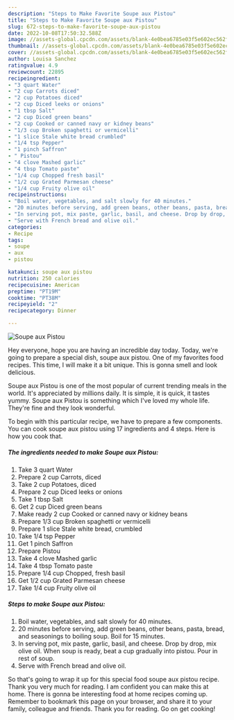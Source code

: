 ```yaml
---
description: "Steps to Make Favorite Soupe aux Pistou"
title: "Steps to Make Favorite Soupe aux Pistou"
slug: 672-steps-to-make-favorite-soupe-aux-pistou
date: 2022-10-08T17:50:32.588Z
image: //assets-global.cpcdn.com/assets/blank-4e0bea6785e03f5e602ec562f230caae08da540cada707380b4fe1bbebba43da.png
thumbnail: //assets-global.cpcdn.com/assets/blank-4e0bea6785e03f5e602ec562f230caae08da540cada707380b4fe1bbebba43da.png
cover: //assets-global.cpcdn.com/assets/blank-4e0bea6785e03f5e602ec562f230caae08da540cada707380b4fe1bbebba43da.png
author: Louisa Sanchez
ratingvalue: 4.9
reviewcount: 22895
recipeingredient:
- "3 quart Water"
- "2 cup Carrots diced"
- "2 cup Potatoes diced"
- "2 cup Diced leeks or onions"
- "1 tbsp Salt"
- "2 cup Diced green beans"
- "2 cup Cooked or canned navy or kidney beans"
- "1/3 cup Broken spaghetti or vermicelli"
- "1 slice Stale white bread crumbled"
- "1/4 tsp Pepper"
- "1 pinch Saffron"
- " Pistou"
- "4 clove Mashed garlic"
- "4 tbsp Tomato paste"
- "1/4 cup Chopped fresh basil"
- "1/2 cup Grated Parmesan cheese"
- "1/4 cup Fruity olive oil"
recipeinstructions:
- "Boil water, vegetables, and salt slowly for 40 minutes."
- "20 minutes before serving, add green beans, other beans, pasta, bread, and seasonings to boiling soup. Boil for 15 minutes."
- "In serving pot, mix paste, garlic, basil, and cheese. Drop by drop, mix olive oil. When soup is ready, beat a cup gradually into pistou. Pour in rest of soup."
- "Serve with French bread and olive oil."
categories:
- Recipe
tags:
- soupe
- aux
- pistou

katakunci: soupe aux pistou 
nutrition: 250 calories
recipecuisine: American
preptime: "PT19M"
cooktime: "PT38M"
recipeyield: "2"
recipecategory: Dinner

---
```



![Soupe aux Pistou](//assets-global.cpcdn.com/assets/blank-4e0bea6785e03f5e602ec562f230caae08da540cada707380b4fe1bbebba43da.png)

Hey everyone, hope you are having an incredible day today. Today, we're going to prepare a special dish, soupe aux pistou. One of my favorites food recipes. This time, I will make it a bit unique. This is gonna smell and look delicious.

Soupe aux Pistou is one of the most popular of current trending meals in the world. It's appreciated by millions daily. It is simple, it is quick, it tastes yummy. Soupe aux Pistou is something which I've loved my whole life. They're fine and they look wonderful.




To begin with this particular recipe, we have to prepare a few components. You can cook soupe aux pistou using 17 ingredients and 4 steps. Here is how you cook that.

<!--inarticleads1-->

##### The ingredients needed to make Soupe aux Pistou:

1. Take 3 quart Water
1. Prepare 2 cup Carrots, diced
1. Take 2 cup Potatoes, diced
1. Prepare 2 cup Diced leeks or onions
1. Take 1 tbsp Salt
1. Get 2 cup Diced green beans
1. Make ready 2 cup Cooked or canned navy or kidney beans
1. Prepare 1/3 cup Broken spaghetti or vermicelli
1. Prepare 1 slice Stale white bread, crumbled
1. Take 1/4 tsp Pepper
1. Get 1 pinch Saffron
1. Prepare  Pistou
1. Take 4 clove Mashed garlic
1. Take 4 tbsp Tomato paste
1. Prepare 1/4 cup Chopped, fresh basil
1. Get 1/2 cup Grated Parmesan cheese
1. Take 1/4 cup Fruity olive oil




<!--inarticleads2-->

##### Steps to make Soupe aux Pistou:

1. Boil water, vegetables, and salt slowly for 40 minutes.
1. 20 minutes before serving, add green beans, other beans, pasta, bread, and seasonings to boiling soup. Boil for 15 minutes.
1. In serving pot, mix paste, garlic, basil, and cheese. Drop by drop, mix olive oil. When soup is ready, beat a cup gradually into pistou. Pour in rest of soup.
1. Serve with French bread and olive oil.




So that's going to wrap it up for this special food soupe aux pistou recipe. Thank you very much for reading. I am confident you can make this at home. There is gonna be interesting food at home recipes coming up. Remember to bookmark this page on your browser, and share it to your family, colleague and friends. Thank you for reading. Go on get cooking!
